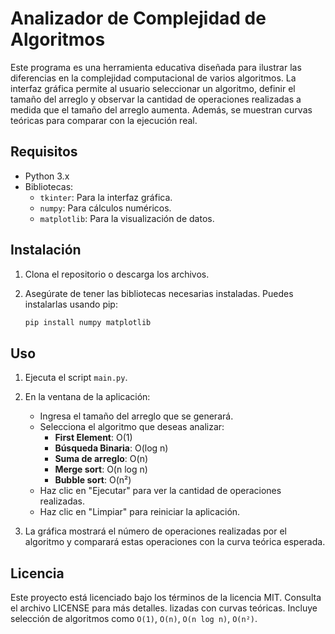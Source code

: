 # Analizador de Complejidad de Algoritmos

Este programa es una herramienta educativa diseñada para ilustrar las diferencias en la complejidad computacional de varios algoritmos. La interfaz gráfica permite al usuario seleccionar un algoritmo, definir el tamaño del arreglo y observar la cantidad de operaciones realizadas a medida que el tamaño del arreglo aumenta. Además, se muestran curvas teóricas para comparar con la ejecución real.

## Requisitos

- Python 3.x
- Bibliotecas:
  - `tkinter`: Para la interfaz gráfica.
  - `numpy`: Para cálculos numéricos.
  - `matplotlib`: Para la visualización de datos.

## Instalación

1. Clona el repositorio o descarga los archivos.
2. Asegúrate de tener las bibliotecas necesarias instaladas. Puedes instalarlas usando pip:

   ```sh
   pip install numpy matplotlib
   ```

## Uso

1. Ejecuta el script `main.py`.
2. En la ventana de la aplicación:
   - Ingresa el tamaño del arreglo que se generará.
   - Selecciona el algoritmo que deseas analizar:
     - **First Element**: O(1)
     - **Búsqueda Binaria**: O(log n)
     - **Suma de arreglo**: O(n)
     - **Merge sort**: O(n log n)
     - **Bubble sort**: O(n²)
   - Haz clic en "Ejecutar" para ver la cantidad de operaciones realizadas.
   - Haz clic en "Limpiar" para reiniciar la aplicación.

3. La gráfica mostrará el número de operaciones realizadas por el algoritmo y comparará estas operaciones con la curva teórica esperada.

## Licencia

Este proyecto está licenciado bajo los términos de la licencia MIT. Consulta el archivo LICENSE para más detalles.
lizadas con curvas teóricas. Incluye selección de algoritmos como `O(1)`, `O(n)`, `O(n log n)`, `O(n²)`.
